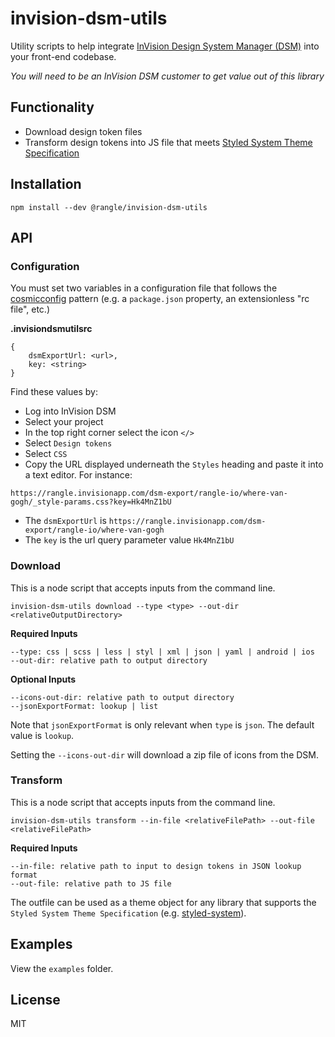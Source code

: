 # invision-dsm-utils

Utility scripts to help integrate [InVision Design System Manager (DSM)](https://www.invisionapp.com/design-system-manager) into your front-end codebase.

*You will need to be an InVision DSM customer to get value out of this library*

## Functionality

* Download design token files
* Transform design tokens into JS file that meets [Styled System Theme Specification](https://styled-system.com/theme-specification)

## Installation

```
npm install --dev @rangle/invision-dsm-utils
```

## API

### Configuration

You must set two variables in a configuration file that follows the [cosmicconfig](https://github.com/davidtheclark/cosmiconfig) pattern (e.g. a `package.json` property, an extensionless "rc file", etc.)

**.invisiondsmutilsrc**

```
{
    dsmExportUrl: <url>,
    key: <string>
}
``` 

Find these values by:

* Log into InVision DSM
* Select your project
* In the top right corner select the icon `</>`
* Select `Design tokens`
* Select `CSS`
* Copy the URL displayed underneath the `Styles` heading and paste it into a text editor. For instance:

```
https://rangle.invisionapp.com/dsm-export/rangle-io/where-van-gogh/_style-params.css?key=Hk4MnZ1bU
```

* The `dsmExportUrl` is `https://rangle.invisionapp.com/dsm-export/rangle-io/where-van-gogh`
* The `key` is the url query parameter value `Hk4MnZ1bU`

### Download

This is a node script that accepts inputs from the command line.

```
invision-dsm-utils download --type <type> --out-dir <relativeOutputDirectory>
```

**Required Inputs**
```
--type: css | scss | less | styl | xml | json | yaml | android | ios
--out-dir: relative path to output directory
``` 

**Optional Inputs**
```
--icons-out-dir: relative path to output directory
--jsonExportFormat: lookup | list
```

Note that `jsonExportFormat` is only relevant when `type` is `json`. The default value is `lookup`.

Setting the `--icons-out-dir` will download a zip file of icons from the DSM.

### Transform

This is a node script that accepts inputs from the command line.

```
invision-dsm-utils transform --in-file <relativeFilePath> --out-file <relativeFilePath>
```

**Required Inputs**
```
--in-file: relative path to input to design tokens in JSON lookup format
--out-file: relative path to JS file 
```

The outfile can be used as a theme object for any library that supports the `Styled System Theme Specification` (e.g. [styled-system](https://styled-system.com/)).

## Examples

View the `examples` folder.

## License

MIT
